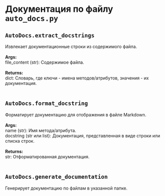 # Документация по файлу `auto_docs.py`

## `AutoDocs.extract_docstrings`<br>
Извлекает документационные строки из содержимого файла.<br>
<br>**Args:**<br>
file_content (str): Содержимое файла.<br>
<br>**Returns:**<br>
dict: Словарь, где ключи - имена методов/атрибутов, значения - их документация.<br>
<br>
## `AutoDocs.format_docstring`<br>
Форматирует документацию для отображения в файле Markdown.<br>
<br>**Args:**<br>
name (str): Имя метода/атрибута.<br>
docstring (str или list): Документация, представленная в виде строки или списка строк.<br>
<br>**Returns:**<br>
str: Отформатированная документация.<br>
<br>
## `AutoDocs.generate_documentation`<br>
Генерирует документацию по файлам в указанной папке.<br>
<br>
